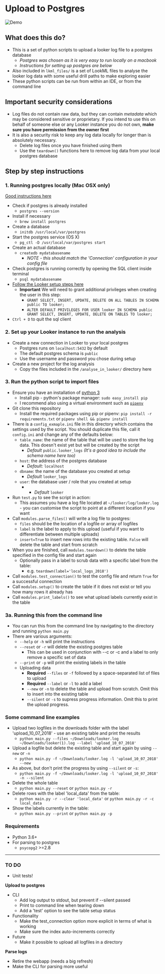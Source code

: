 
# Upload to Postgres
![Demo](demo.gif)

## What does this do?
* This is a set of python scripts to upload a looker log file to a postgres database
  * _Postgres was chosen as it is very easy to run locally on a macbook_
  * _Instructions for setting up postgres are below_
* Also included in `lkml_files/` is a set of LookML files to analyse the looker log data with some useful drill paths to make exploring easier
* These python scripts can be run from within an IDE, or from the command line

## **Important** security considerations
* Log files do not contain raw data, but they can contain _metadata_ which may be considered sensitive or proprietary. If you intend to use this on behalf of someone else or any Looker instance you do not own, **make sure you have permission from the owner first**
* It is also a security risk to keep any log data locally for longer than is absolutely necessary.
  * Delete log files once you have finished using them
  * Use the `teardown()` functions here to remove log data from your local postgres database

## Step by step instructions
### 1. Running postgres locally (Mac OSX only)

[Good instructions here](https://www.robinwieruch.de/postgres-sql-macos-setup/)

* Check if postgres is already installed
  * `postgres --version`
* Install if necessary
  * `brew install postgres`
* Create a database
  * `initdb /usr/local/var/postgres`
* Start the postgres service (OS X)
  * `pg_ctl -D /usr/local/var/postgres start`
* Create an actual database
  * `createdb mydatabasename`
    * *NOTE - this should match the 'Connection' configuration in your config file*
* Check postgres is running correctly by opening the SQL client inside terminal
  * `psql mydatabasename`
* [Follow the Looker setup steps here](https://docs.looker.com/setup-and-management/database-config/postgresql)
  * **Important** We will need to grant additional privileges when creating the user in this step:
    * `GRANT SELECT, INSERT, UPDATE, DELETE ON ALL TABLES IN SCHEMA public TO looker;`
    * `ALTER DEFAULT PRIVILEGES FOR USER looker IN SCHEMA public GRANT SELECT, INSERT, UPDATE, DELETE ON TABLES TO looker;`
* `Ctrl + D` to quit the sql client

### 2. Set up your Looker instance to run the analysis

* Create a new connection in Looker to your local postgres
  * Postgres runs on `localhost:5432` by default
  * The default postgres schema is `public`
  * Use the username and password you chose during setup
* Create a new project for the log analysis
  * Copy the files included in the `/analyse_in_looker/` directory here


### 3. Run the python script to import files

* Ensure you have an installation of [python 3](https://www.python.org/downloads/)
  * Install pip - python's package manager: `sudo easy_install pip`
  * I recommend also using a virtual environment such as [`pipenv`](https://pypi.org/project/pipenv/)
* Git clone this repository
  * Install the required packages using pip or pipenv: `pip install -r requirements.txt` or `pipenv shell && pipenv install`
* There is a `config_exmaple.ini` file in this directory which contains the settings used by the script. You should duplicate this file, call it `config.ini` and change any of the defaults below:
  * `table_name`: the name of the table that will be used to store the log data. This doesn't exist yet but will be created by the script
    * _Default_ `public.looker_logs` _(It's a good idea to include the schema name here too)_
  * `host`: the address of the postgres database
    * _Default:_ `localhost`
  * `dbname`: the name of the database you created at setup
    * _Default_ `looker_logs`
  * `user`: the database user / role that you created at setup
    * * _Default_ `looker`
* Run `test.py` to see the script in action:
  * This assumes you have a log file located at `~/looker/log/looker.log` - you can customise the script to point at a different location if you want
* Call `modules.parse_files()` will write a log file to postgres:
  * `files` should be the location of a logfile or array of logfiles
  * `label` is the label to apply to this upload (useful if you want to differentiate between multiple uploads)
  * `insert=True` to insert new rows into the existing table. `False` will delete the table and start from scratch
* When you are finished, call `modules.teardown()` to delete the table specified in the config file and start again
  * Optionally pass in a label to scrub data with a specific label from the table:
    * e.g. `teardown(label='local_logs_2018')` 
* Call `modules.test_connection()` to test the config file and return `True` for a successful connection
* Call `modules.setup()` to create the table if it does not exist or tell you how many rows it already has
* Call `modules.print_labels()` to see what upload labels currently exist in the table


### 3a. Running this from the command line
  * You can run this from the command line by navigating to the directory and running `python main.py`
  * There are various arguments:
    * `--help` or `-h` will print the instructions
    * `--reset` or `-r` will delete the existing postgres table
      * This can be used in conjunction with --c or -c and a label to only remove a specific set of data
    * `--print` or `-p` will print the existing labels in the table
    * Uploading data
      * **Required** `--files` or `-f` followed by a space-separated list of files to upload
      * **Required** `--label` or `-l` to add a label
      * `--new` or `-n` to delete the table and upload from scratch. Omit this to insert into the existing table
      * `--silent` or `-s` to supress progress information. Omit this to print the upload progress.

### Some command line examples

* Upload two logfiles in the downloads folder with the label 'upload_10_07_2018' - use an existing table and print the results
  * `python main.py --files ~/Downloads/looker.log ~/Downloads/looker(1).log --label 'upload_10_07_2018'`
* Upload a logfile but delete the existing table and start again by using `--new` or `-n`
  * `python main.py -f ~/Downloads/looker.log -l 'upload_10_07_2018' --new`
* As above, but don't print the progress by using `--silent` or `-s`:
  * `python main.py -f ~/Downloads/looker.log -l 'upload_10_07_2018' -n --silent`
* Delete the whole table
  * `python main.py --reset` or `python main.py -r`
* Delete rows with the label 'local_data' from the table:
  * `python main.py -r --clear 'local_data'` or `python main.py -r -c local_data`
* Show the labels currently in the table:
  * `python main.py --print` or `python main.py -p`

### Requirements
* Python 3.6+
* For parsing to postgres
  * `psycopg2` >=2.8

---
### TO DO
* Unit tests!
  
**Upload to postgres**
* CLI
  * Add log output to stdout, but prevent if --silent passed
  * Print to command line when tearing down
  * Add a 'test' option to see the table setup status
* Functionality
  * Make the test_connection option more explicit in terms of what is working
  * Make sure the index auto-increments correctly
* Future
  * Make it possible to upload all logfiles in a directory

**Parse logs**
* Retire the webapp (needs a big refresh)
* Make the CLI for parsing more useful